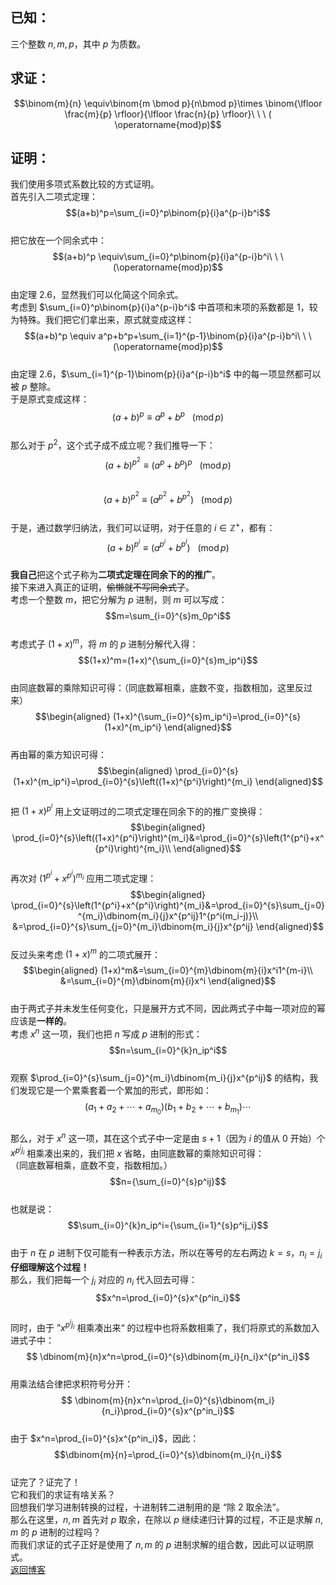 ## 已知：  
三个整数 $n,m,p$，其中 $p$ 为质数。  
## 求证：  
$$\binom{m}{n} \equiv\binom{m \bmod p}{n\bmod p}\times \binom{\lfloor \frac{m}{p} \rfloor}{\lfloor \frac{n}{p} \rfloor}\ \ \ ( \operatorname{mod}p)$$  
## 证明：  
我们使用多项式系数比较的方式证明。  
首先引入二项式定理：  
$$(a+b)^p=\sum_{i=0}^p\binom{p}{i}a^{p-i}b^i$$  
把它放在一个同余式中：  
$$(a+b)^p \equiv\sum_{i=0}^p\binom{p}{i}a^{p-i}b^i\ \ \ (\operatorname{mod}p)$$   
由定理 2.6，显然我们可以化简这个同余式。  
考虑到 $\sum_{i=0}^p\binom{p}{i}a^{p-i}b^i$ 中首项和末项的系数都是 $1$，较为特殊。我们把它们拿出来，原式就变成这样：  
$$(a+b)^p \equiv a^p+b^p+\sum_{i=1}^{p-1}\binom{p}{i}a^{p-i}b^i\ \ \ (\operatorname{mod}p)$$   
由定理 2.6，$\sum_{i=1}^{p-1}\binom{p}{i}a^{p-i}b^i$ 中的每一项显然都可以被 $p$ 整除。  
于是原式变成这样：  
$$(a+b)^p \equiv a^p+b^p\ \ \ (\operatorname{mod}p)$$  
那么对于 $p^2$，这个式子成不成立呢？我们推导一下：  
$$(a+b)^{p^2} \equiv (a^p+b^p)^p\ \ \ (\operatorname{mod}p)$$  
$$(a+b)^{p^2} \equiv (a^{p^2}+b^{p^2})\ \ \ (\operatorname{mod}p)$$  
于是，通过数学归纳法，我们可以证明，对于任意的 $i\in\mathbb{Z}^+$，都有：  
$$(a+b)^{p^i} \equiv (a^{p^i}+b^{p^i})\ \ \ (\operatorname{mod}p)$$  
**我自己**把这个式子称为**二项式定理在同余下的的推广**。   
接下来进入真正的证明，~~偷懒就不写同余式了~~。  
考虑一个整数 $m$，把它分解为 $p$ 进制，则 $m$ 可以写成：  
$$m=\sum_{i=0}^{s}m_0p^i$$  
考虑式子 $(1+x)^m$，将 $m$ 的 $p$ 进制分解代入得：  
$$(1+x)^m=(1+x)^{\sum_{i=0}^{s}m_ip^i}$$  
由同底数幂的乘除知识可得：（同底数幂相乘，底数不变，指数相加，这里反过来）  
$$\begin{aligned}
    (1+x)^{\sum_{i=0}^{s}m_ip^i}=\prod_{i=0}^{s}(1+x)^{m_ip^i}
\end{aligned}$$  
再由幂的乘方知识可得：  
$$\begin{aligned}
    \prod_{i=0}^{s}(1+x)^{m_ip^i}=\prod_{i=0}^{s}\left((1+x)^{p^i}\right)^{m_i}
\end{aligned}$$  
把 $(1+x)^{p^i}$ 用上文证明过的二项式定理在同余下的的推广变换得：  
$$\begin{aligned}
    \prod_{i=0}^{s}\left((1+x)^{p^i}\right)^{m_i}&=\prod_{i=0}^{s}\left(1^{p^i}+x^{p^i}\right)^{m_i}\\
\end{aligned}$$  
再次对 $\left(1^{p^i}+x^{p^i}\right)^{m_i}$ 应用二项式定理：  
$$\begin{aligned}
   \prod_{i=0}^{s}\left(1^{p^i}+x^{p^i}\right)^{m_i}&=\prod_{i=0}^{s}\sum_{j=0}^{m_i}\dbinom{m_i}{j}x^{p^ij}1^{p^i(m_i-j)}\\
   &=\prod_{i=0}^{s}\sum_{j=0}^{m_i}\dbinom{m_i}{j}x^{p^ij}
\end{aligned}$$  
反过头来考虑 $(1+x)^m$ 的二项式展开：  
$$\begin{aligned}
    (1+x)^m&=\sum_{i=0}^{m}\dbinom{m}{i}x^i1^{m-i}\\
    &=\sum_{i=0}^{m}\dbinom{m}{i}x^i
\end{aligned}$$  
由于两式子并未发生任何变化，只是展开方式不同，因此两式子中每一项对应的幂应该是**一样的**。  
考虑 $x^n$ 这一项，我们也把 $n$ 写成 $p$ 进制的形式：  
$$n=\sum_{i=0}^{k}n_ip^i$$  
观察 $\prod_{i=0}^{s}\sum_{j=0}^{m_i}\dbinom{m_i}{j}x^{p^ij}$ 的结构，我们发现它是一个累乘套着一个累加的形式，即形如：  
$$(a_1+a_2+\cdots+a_{m_0})(b_1+b_2+\cdots+b_{m_1})\cdots$$  
那么，对于 $x^n$ 这一项，其在这个式子中一定是由 $s+1$（因为 $i$ 的值从 $0$ 开始）个 $x^{p^ij_i}$ 相乘凑出来的，我们把 $x$ 省略，由同底数幂的乘除知识可得：  
（同底数幂相乘，底数不变，指数相加。）  
$$n={\sum_{i=0}^{s}p^ij}$$  
也就是说：  
$$\sum_{i=0}^{k}n_ip^i={\sum_{i=1}^{s}p^ij_i}$$  
由于 $n$ 在 $p$ 进制下仅可能有一种表示方法，所以在等号的左右两边 $k=s$，$n_i=j_i$  
**仔细理解这个过程！**  
那么，我们把每一个 $j_i$ 对应的 $n_i$ 代入回去可得：  
$$x^n=\prod_{i=0}^{s}x^{p^in_i}$$  
同时，由于 ”$x^{p^ij_i}$ 相乘凑出来“ 的过程中也将系数相乘了，我们将原式的系数加入进式子中：  
$$ \dbinom{m}{n}x^n=\prod_{i=0}^{s}\dbinom{m_i}{n_i}x^{p^in_i}$$  
用乘法结合律把求积符号分开：  
$$ \dbinom{m}{n}x^n=\prod_{i=0}^{s}\dbinom{m_i}{n_i}\prod_{i=0}^{s}x^{p^in_i}$$  
由于 $x^n=\prod_{i=0}^{s}x^{p^in_i}$，因此：  
$$\dbinom{m}{n}=\prod_{i=0}^{s}\dbinom{m_i}{n_i}$$  
证完了？证完了！  
它和我们的求证有啥关系？  
回想我们学习进制转换的过程，十进制转二进制用的是 “除 $2$ 取余法”。  
那么在这里，$n,m$ 首先对 $p$ 取余，在除以 $p$ 继续递归计算的过程，不正是求解 $n,m$ 的 $p$ 进制的过程吗？  
而我们求证的式子正好是使用了 $n,m$ 的 $p$ 进制求解的组合数，因此可以证明原式。  
[返回博客](https://www.luogu.com.cn/blog/home-sunningyi/zu-ge-shuo-yu-zu-ge-ji-shuo)  




